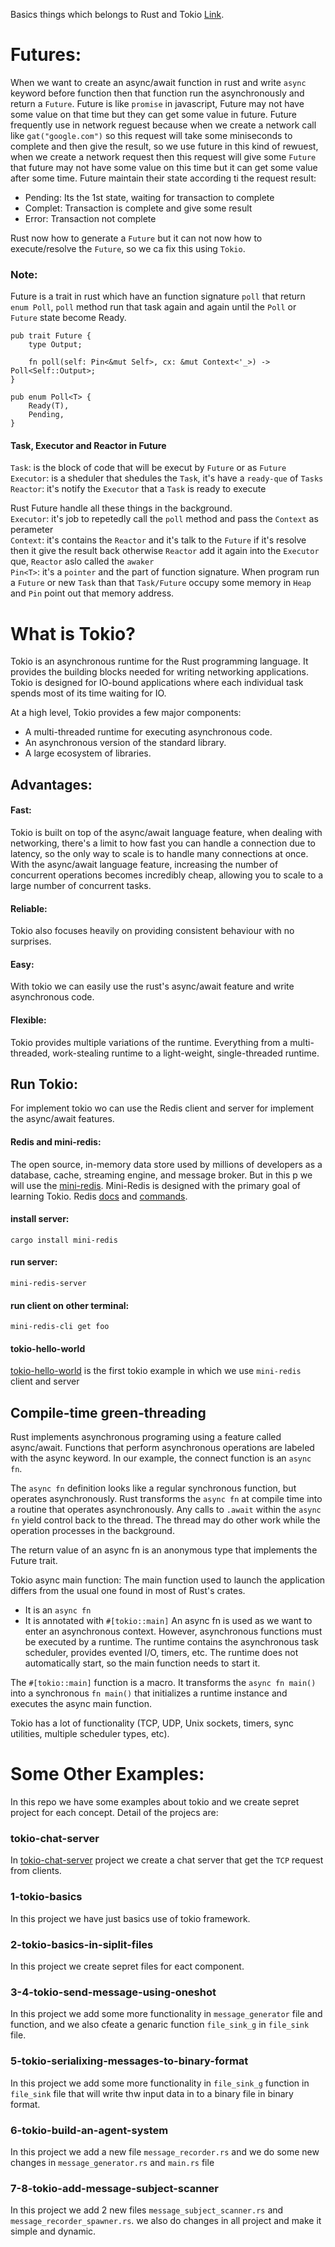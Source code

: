 Basics things which belongs to Rust and Tokio [Link](https://tokio.rs/tokio/glossary).


# Futures:
When we want to create an async/await function in rust and write `async` keyword before function then that function run the asynchronously and return a `Future`.
Future is like `promise` in javascript, Future may not have some value on that time but they can get some value in future.
Future frequently use in network reguest because when we create a network call like `gat("google.com")` so this request will take some miniseconds to complete and then give the result, so we use future in this kind of rewuest, when we create a network request then this request will give some `Future` that future may not have some value on this time but it can get some value after some time.
Future maintain their state according ti the request result:

- Pending: Its the 1st state, waiting for transaction to complete
- Complet: Transaction is complete and give some result
- Error: Transaction not complete

Rust now how to generate a `Future` but it can not now how to execute/resolve the `Future`, so we ca fix this using `Tokio`.

### Note:
Future is a trait in rust which have an function signature `poll` that return `enum Poll`, `poll` method run that task again and again until the `Poll` or `Future` state become Ready.


```
pub trait Future {
    type Output;

    fn poll(self: Pin<&mut Self>, cx: &mut Context<'_>) -> Poll<Self::Output>;
}
```

```
pub enum Poll<T> {
    Ready(T),
    Pending,
}
```

#### Task, Executor and Reactor in Future
`Task`: is the block of code that will be execut by `Future` or as `Future` <br>
`Executor`: is a sheduler that shedules the `Task`, it's have a `ready-que` of `Tasks` <br>
`Reactor`: it's notify the `Executor` that a `Task` is ready to execute

Rust Future handle all these things in the background. <br>
`Executor`: it's job to repetedly call the `poll` method and pass the `Context` as perameter <br>
`Context`: it's contains the `Reactor` and it's talk to the `Future` if it's resolve then it give the result back otherwise `Reactor` add it again into the `Executor` que, `Reactor` aslo called the `awaker` <br>
`Pin<T>`: it's a `pointer` and the part of function signature. When program run a `Future` or new `Task` than that `Task/Future` occupy some memory in `Heap` and `Pin` point out that memory address. 


# What is Tokio?

Tokio is an asynchronous runtime for the Rust programming language. It provides the building blocks needed for writing networking applications. 
Tokio is designed for IO-bound applications where each individual task spends most of its time waiting for IO.

At a high level, Tokio provides a few major components:

- A multi-threaded runtime for executing asynchronous code.
- An asynchronous version of the standard library.
- A large ecosystem of libraries.


## Advantages:

#### Fast:
Tokio is built on top of the async/await language feature, when dealing with networking, there's a limit to how fast you can handle a connection due to latency, so the only way to scale is to handle many connections at once. With the async/await language feature, increasing the number of concurrent operations becomes incredibly cheap, allowing you to scale to a large number of concurrent tasks.

#### Reliable:
Tokio also focuses heavily on providing consistent behaviour with no surprises.

#### Easy:
With tokio we can easily use the rust's async/await feature and write asynchronous code.

#### Flexible:
Tokio provides multiple variations of the runtime. Everything from a multi-threaded, work-stealing runtime to a light-weight, single-threaded runtime. 


## Run Tokio:
For implement tokio wo can use the Redis client and server for implement the async/await features.

#### Redis and mini-redis:
The open source, in-memory data store used by millions of developers as a database, cache, streaming engine, and message broker.
But in this p we will use the [mini-redis](https://github.com/tokio-rs/mini-redis). Mini-Redis is designed with the primary goal of learning Tokio.
Redis [docs](https://redis.io/docs/reference/protocol-spec/) and [commands](https://redis.io/commands/).

#### install server: 
`cargo install mini-redis`

#### run server:
`mini-redis-server`

#### run client on other terminal:
`mini-redis-cli get foo`

#### tokio-hello-world
[tokio-hello-world](./tokio-hello-world/) is the first tokio example in which we use `mini-redis` client and server



## Compile-time green-threading
Rust implements asynchronous programing using a feature called async/await. Functions that perform asynchronous operations are labeled with the async keyword. In our example, the connect function is an `async fn`.

The `async fn` definition looks like a regular synchronous function, but operates asynchronously. Rust transforms the `async fn` at compile time into a routine that operates asynchronously. Any calls to `.await` within the `async fn` yield control back to the thread. The thread may do other work while the operation processes in the background.


The return value of an async fn is an anonymous type that implements the Future trait.

Tokio async main function:
The main function used to launch the application differs from the usual one found in most of Rust's crates.

- It is an `async fn`
- It is annotated with `#[tokio::main]`
An async fn is used as we want to enter an asynchronous context. However, asynchronous functions must be executed by a runtime. The runtime contains the asynchronous task scheduler, provides evented I/O, timers, etc. The runtime does not automatically start, so the main function needs to start it.

The `#[tokio::main]` function is a macro. It transforms the `async fn main()` into a synchronous `fn main()` that initializes a runtime instance and executes the async main function.

Tokio has a lot of functionality (TCP, UDP, Unix sockets, timers, sync utilities, multiple scheduler types, etc).






# Some Other Examples:
In this repo we have some examples about tokio and we create sepret project for each concept.
Detail of the projecs are:

### tokio-chat-server
In [tokio-chat-server](./tokio-chat-server/) project we create a chat server that get the `TCP` request from clients.

### 1-tokio-basics
In this project we have just basics use of tokio framework.

### 2-tokio-basics-in-siplit-files
In this project we create sepret files for eact component.

### 3-4-tokio-send-message-using-oneshot
In this project we add some more functionality in `message_generator` file and function, and we also cfeate a genaric function `file_sink_g` in `file_sink` file. 

### 5-tokio-serialixing-messages-to-binary-format
In this project we add some more functionality in `file_sink_g` function in `file_sink` file that will write thw input data in to a binary file in binary format.

### 6-tokio-build-an-agent-system
In this project we add a new file `message_recorder.rs` and we do some new changes in `message_generator.rs` and `main.rs` file

### 7-8-tokio-add-message-subject-scanner
In this project we add 2 new files `message_subject_scanner.rs` and `message_recorder_spawner.rs`.
we also do changes in all project and make it simple and dynamic.
